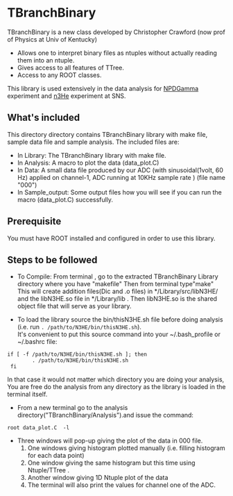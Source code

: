TBranchBinary
=============

TBranchBinary is a new class developed by Christopher Crawford (now prof of Physics at Univ of Kentucky)

   * Allows one to interpret binary files as ntuples without actually reading them into an ntuple.
   * Gives access to all features of TTree.
   * Access to any ROOT classes.

This library is used extensively in the data analysis for [NPDGamma][1] experiment and [n3He][2] experiment at SNS. 

What's included
---------------

This directory directory contains TBranchBinary library with make file, sample data file and sample analysis.
The included files are:
 * In Library: The TBranchBinary library with make file.
 * In Analysis: A macro to plot the data (data_plot.C)
 * In Data: A small data file produced by our ADC (with sinusoidal(1volt, 60 Hz) applied on channel-1, ADC running at 10KHz sample rate ) (file name "000")
 * In Sample_output: Some output files how you will see if you can run the macro (data_plot.C) successfully.

Prerequisite
------------

You must have ROOT installed and configured in order to use this library.

Steps to be followed
--------------------

* To Compile:
From terminal , go to the extracted TBranchBinary Library directory where you have "makefile"
Then from terminal type"make"
This will create addition files(Dic and .o files) in */Library/src/libN3HE/ and the libN3HE.so file in */Library/lib .
Then libN3HE.so is the shared object file that will serve as your library.


* To load the library source the bin/thisN3HE.sh file before doing analysis 
(i.e. run `. /path/to/N3HE/bin/thisN3HE.sh`).  
It's convenient to put this source command into your ~/.bash_profile or ~/.bashrc file:

 
```
if [ -f /path/to/N3HE/bin/thisN3HE.sh ]; then 
        . /path/to/N3HE/bin/thisN3HE.sh
 fi 
```

In that case it would not matter which directory you are doing your analysis, You are free do the analysis from any directory as the library is loaded in the terminal itself.

* From a new terminal go to the analysis directory("TBranchBinary/Analysis").and issue the command:

 `root data_plot.C  -l`

* Three windows will pop-up giving the plot of the data in 000 file.
  1. One windows giving histogram plotted manually (i.e. filling histogram for each data point)
  2. One window giving the same histogram but this time using Ntuple/TTree .
  3. Another window giving 1D Ntuple plot of the data
  4. The terminal will also print the values for channel one of the ADC.

[1]:http://battlestar.phys.utk.edu/wiki/index.php/Main_Page
[2]:http://n3he.wikispaces.com

